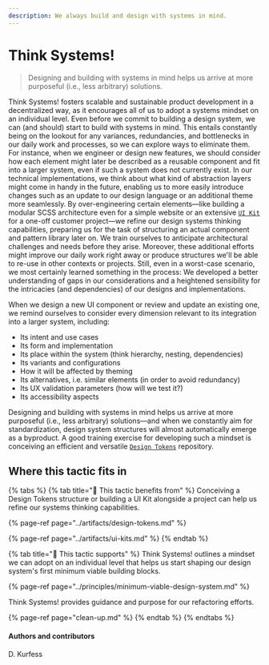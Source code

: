 ```yaml
---
description: We always build and design with systems in mind.
---
```


# Think Systems!

> Designing and building with systems in mind helps us arrive at more purposeful \(i.e., less arbitrary\) solutions.

Think Systems! fosters scalable and sustainable product development in a decentralized way, as it encourages all of us to adopt a systems mindset on an individual level. Even before we commit to building a design system, we can \(and should\) start to build with systems in mind. This entails constantly being on the lookout for any variances, redundancies, and bottlenecks in our daily work and processes, so we can explore ways to eliminate them. For instance, when we engineer or design new features, we should consider how each element might later be described as a reusable component and fit into a larger system, even if such a system does not currently exist. In our technical implementations, we think about what kind of abstraction layers might come in handy in the future, enabling us to more easily introduce changes such as an update to our design language or an additional theme more seamlessly. By over-engineering certain elements—like building a modular SCSS architecture even for a simple website or an extensive [`UI Kit`](../artifacts/ui-kits.md) for a one-off customer project—we refine our design systems thinking capabilities, preparing us for the task of structuring an actual component and pattern library later on. We train ourselves to anticipate architectural challenges and needs before they arise. Moreover, these additional efforts might improve our daily work right away or produce structures we'll be able to re-use in other contexts or projects. Still, even in a worst-case scenario, we most certainly learned something in the process: We developed a better understanding of gaps in our considerations and a heightened sensibility for the intricacies \(and dependencies\) of our designs and implementations. 

When we design a new UI component or review and update an existing one, we remind ourselves to consider every dimension relevant to its integration into a larger system, including:

* Its intent and use cases
* Its form and implementation
* Its place within the system \(think hierarchy, nesting, dependencies\)
* Its variants and configurations
* How it will be affected by theming
* Its alternatives, i.e. similar elements \(in order to avoid redundancy\)
* Its UX validation parameters \(how will we test it?\)
* Its accessibility aspects

Designing and building with systems in mind helps us arrive at more purposeful \(i.e., less arbitrary\) solutions—and when we constantly aim for standardization, design system structures will almost automatically emerge as a byproduct. A good training exercise for developing such a mindset is conceiving an efficient and versatile [`Design Tokens`](../artifacts/design-tokens.md) repository.

## Where this tactic fits in

{% tabs %}
{% tab title="🙏  This tactic benefits from" %}
Conceiving a Design Tokens structure or building a UI Kit alongside a project can help us refine our systems thinking capabilities.

{% page-ref page="../artifacts/design-tokens.md" %}

{% page-ref page="../artifacts/ui-kits.md" %}
{% endtab %}

{% tab title="💪  This tactic supports" %}
Think Systems! outlines a mindset we can adopt on an individual level that helps us start shaping our design system's first minimum viable building blocks.

{% page-ref page="../principles/minimum-viable-design-system.md" %}

Think Systems! provides guidance and purpose for our refactoring efforts.

{% page-ref page="clean-up.md" %}
{% endtab %}
{% endtabs %}

#### Authors and contributors

D. Kurfess

